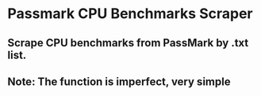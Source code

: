 # Passmark CPU Benchmarks Scraper
## Scrape CPU benchmarks from PassMark by .txt list.
## Note: The function is imperfect, very simple

